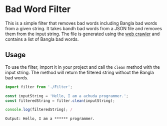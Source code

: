 # Bad Word Filter
This is a simple filter that removes bad words including Bangla bad words from a given string. It takes bandh bad words from a JSON file and removes them from the input string. The file is generated using the [web crawler](../../../scripts/web-crawler) and contains a list of Bangla bad words.

## Usage
To use the filter, import it in your project and call the `clean` method with the input string. The method will return the filtered string without the Bangla bad words.

```javascript
import filter from './Filter';

const inputString = 'Hello, I am a achuda programmer.';
const filteredString = filter.clean(inputString);

console.log(filteredString); /
```
```plaintext
Output: Hello, I am a ****** programmer.
```